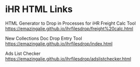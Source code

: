 # iHR HTML Links
HTML Generator to Drop in Processes for iHR
Freight Calc Tool
https://emazingalie.github.io/ihrfilesdrop/freight%20calc.html

New Collections Doc Drop Entry Tool
https://emazingalie.github.io/ihrfilesdrop/index.html

Ads List Checker
https://emazingalie.github.io/ihrfilesdrop/adslistchecker.html
